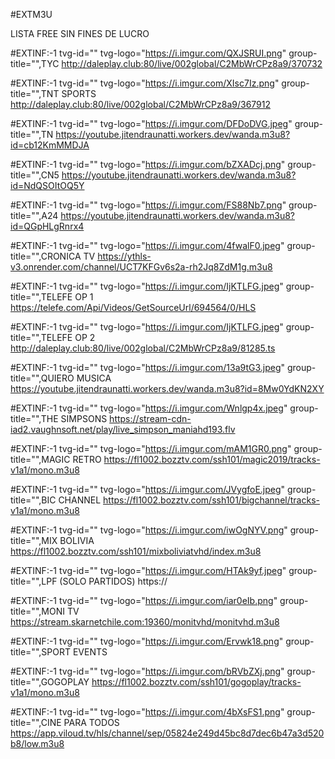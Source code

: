 #EXTM3U

LISTA FREE SIN FINES DE LUCRO

#EXTINF:-1 tvg-id="" tvg-logo="https://i.imgur.com/QXJSRUI.png" group-title="",TYC
http://daleplay.club:80/live/002global/C2MbWrCPz8a9/370732

#EXTINF:-1 tvg-id="" tvg-logo="https://i.imgur.com/XIsc7Iz.png" group-title="",TNT SPORTS
http://daleplay.club:80/live/002global/C2MbWrCPz8a9/367912

#EXTINF:-1 tvg-id="" tvg-logo="https://i.imgur.com/DFDoDVG.jpeg" group-title="",TN
https://youtube.jitendraunatti.workers.dev/wanda.m3u8?id=cb12KmMMDJA

#EXTINF:-1 tvg-id="" tvg-logo="https://i.imgur.com/bZXADcj.png" group-title="",CN5
https://youtube.jitendraunatti.workers.dev/wanda.m3u8?id=NdQSOItOQ5Y

#EXTINF:-1 tvg-id="" tvg-logo="https://i.imgur.com/FS88Nb7.png" group-title="",A24
https://youtube.jitendraunatti.workers.dev/wanda.m3u8?id=QGpHLgRnrx4

#EXTINF:-1 tvg-id="" tvg-logo="https://i.imgur.com/4fwalF0.jpeg" group-title="",CRONICA TV
https://ythls-v3.onrender.com/channel/UCT7KFGv6s2a-rh2Jq8ZdM1g.m3u8


#EXTINF:-1 tvg-id="" tvg-logo="https://i.imgur.com/IjKTLFG.jpeg" group-title="",TELEFE OP 1
https://telefe.com/Api/Videos/GetSourceUrl/694564/0/HLS

#EXTINF:-1 tvg-id="" tvg-logo="https://i.imgur.com/IjKTLFG.jpeg" group-title="",TELEFE OP 2
http://daleplay.club:80/live/002global/C2MbWrCPz8a9/81285.ts

#EXTINF:-1 tvg-id="" tvg-logo="https://i.imgur.com/13a9tG3.jpeg" group-title="",QUIERO MUSICA
https://youtube.jitendraunatti.workers.dev/wanda.m3u8?id=8Mw0YdKN2XY

#EXTINF:-1 tvg-id="" tvg-logo="https://i.imgur.com/Wnlgp4x.jpeg" group-title="",THE SIMPSONS
https://stream-cdn-iad2.vaughnsoft.net/play/live_simpson_maniahd193.flv

#EXTINF:-1 tvg-id="" tvg-logo="https://i.imgur.com/mAM1GR0.png" group-title="",MAGIC RETRO
https://fl1002.bozztv.com/ssh101/magic2019/tracks-v1a1/mono.m3u8

#EXTINF:-1 tvg-id="" tvg-logo="https://i.imgur.com/JVygfoE.jpeg" group-title="",BIC CHANNEL
https://fl1002.bozztv.com/ssh101/bigchannel/tracks-v1a1/mono.m3u8

#EXTINF:-1 tvg-id="" tvg-logo="https://i.imgur.com/iwOgNYV.png" group-title="",MIX BOLIVIA
https://fl1002.bozztv.com/ssh101/mixboliviatvhd/index.m3u8

#EXTINF:-1 tvg-id="" tvg-logo="https://i.imgur.com/HTAk9yf.jpeg" group-title="",LPF (SOLO PARTIDOS)
https://

#EXTINF:-1 tvg-id="" tvg-logo="https://i.imgur.com/iar0eIb.png" group-title="",MONI TV
https://stream.skarnetchile.com:19360/monitvhd/monitvhd.m3u8

#EXTINF:-1 tvg-id="" tvg-logo="https://i.imgur.com/Ervwk18.png" group-title="",SPORT EVENTS


#EXTINF:-1 tvg-id="" tvg-logo="https://i.imgur.com/bRVbZXj.png" group-title="",GOGOPLAY
https://fl1002.bozztv.com/ssh101/gogoplay/tracks-v1a1/mono.m3u8

#EXTINF:-1 tvg-id="" tvg-logo="https://i.imgur.com/4bXsFS1.png" group-title="",CINE PARA TODOS
https://app.viloud.tv/hls/channel/sep/05824e249d45bc8d7dec6b47a3d520b8/low.m3u8

